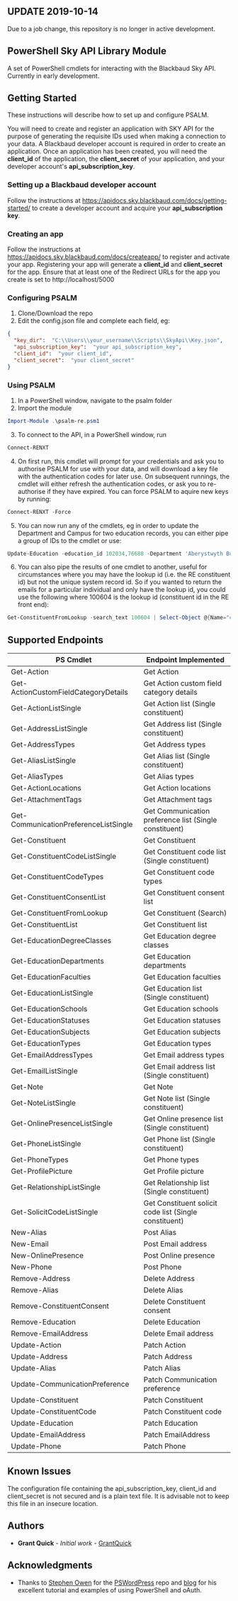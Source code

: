 ## UPDATE 2019-10-14
Due to a job change, this repository is no longer in active development.

## PowerShell Sky API Library Module
A set of PowerShell cmdlets for interacting with the Blackbaud Sky API. Currently in early development.

## Getting Started
These instructions will describe how to set up and configure PSALM.

You will need to create and register an application with SKY API for the purpose of generating the requisite IDs used when making a connection to your data. A Blackbaud developer account is required in order to create an application. Once an application has been created, you will need the **client_id** of the application, the **client_secret** of your application, and your developer account's **api_subscription_key**.

### Setting up a Blackbaud developer account
Follow the instructions at https://apidocs.sky.blackbaud.com/docs/getting-started/ to create a developer account and acquire your **api_subscription key**.

### Creating an app
Follow the instructions at https://apidocs.sky.blackbaud.com/docs/createapp/ to register and activate your app. Registering your app will generate a **client_id** and **client_secret** for the app. Ensure that at least one of the Redirect URLs for the app you create is set to http://localhost/5000

### Configuring PSALM
1. Clone/Download the repo
2. Edit the config.json file and complete each field, eg:
```json
{
  "key_dir":  "C:\\Users\\your_username\\Scripts\\SkyApi\\Key.json",
  "api_subscription_key":  "your api_subscription_key",    
  "client_id":  "your client_id",
  "client_secret":  "your client_secret"
}
```

### Using PSALM
1. In a PowerShell window, navigate to the psalm folder
2. Import the module
```PowerShell
Import-Module .\psalm-re.psm1
```
3. To connect to the API, in a PowerShell window, run 
```PowerShell
Connect-RENXT
```
4. On first run, this cmdlet will prompt for your credentials and ask you to authorise PSALM for use with your data, and will download a key file with the authentication codes for later use. On subsequent runnings, the cmdlet will either refresh the authentication codes, or ask you to re-authorise if they have expired. You can force PSALM to aquire new keys by running:
```PowerShell
Connect-RENXT -Force
```
5. You can now run any of the cmdlets, eg in order to update the Department and Campus for two education records, you can either pipe a group of IDs to the cmdlet or use:
```PowerShell
Update-Education -education_id 102034,76688 -Department 'Aberystwyth Business School' -Campus 'Awesome Campus'
```
6. You can also pipe the results of one cmdlet to another, useful for circumstances where you may have the lookup id (i.e. the RE constituent id) but not the unique system record id. So if you wanted to return the emails for a particular individual and only have the lookup id, you could use the following where 100604 is the lookup id (constituent id in the RE front end):
```PowerShell
Get-ConstituentFromLookup -search_text 100604 | Select-Object @{Name="constituent_id";Expression={$_.id}} | Get-EmailListSingle
```

## Supported Endpoints
| PS Cmdlet | Endpoint Implemented |
| --- | --- |
| Get-Action | Get Action |
| Get-ActionCustomFieldCategoryDetails | Get Action custom field category details |
| Get-ActionListSingle | Get Action list (Single constituent) |
| Get-AddressListSingle | Get Address list (Single constituent) |
| Get-AddressTypes | Get Address types |
| Get-AliasListSingle | Get Alias list (Single constituent) |
| Get-AliasTypes | Get Alias types |
| Get-ActionLocations | Get Action locations |
| Get-AttachmentTags | Get Attachment tags |
| Get-CommunicationPreferenceListSingle | Get Communication preference list (Single constituent) |
| Get-Constituent | Get Constituent |
| Get-ConstituentCodeListSingle | Get Constituent code list (Single constituent) |
| Get-ConstituentCodeTypes | Get Constituent code types |
| Get-ConstituentConsentList | Get Constituent consent list |
| Get-ConstituentFromLookup | Get Constituent (Search) |
| Get-ConstituentList | Get Constituent list |
| Get-EducationDegreeClasses | Get Education degree classes |
| Get-EducationDepartments | Get Education departments |
| Get-EducationFaculties | Get Education faculties |
| Get-EducationListSingle | Get Education list (Single constituent) |
| Get-EducationSchools | Get Education schools |
| Get-EducationStatuses | Get Education statuses |
| Get-EducationSubjects | Get Education subjects |
| Get-EducationTypes | Get Education types |
| Get-EmailAddressTypes | Get Email address types |
| Get-EmailListSingle | Get Email address list (Single constituent) |
| Get-Note | Get Note |
| Get-NoteListSingle | Get Note list (Single constituent) |
| Get-OnlinePresenceListSingle | Get Online presence list (Single constituent) |
| Get-PhoneListSingle | Get Phone list (Single constituent) |
| Get-PhoneTypes | Get Phone types |
| Get-ProfilePicture | Get Profile picture |
| Get-RelationshipListSingle | Get Relationship list (Single constituent) |
| Get-SolicitCodeListSingle | Get Constituent solicit code list (Single constituent) |
| New-Alias | Post Alias |
| New-Email | Post Email address |
| New-OnlinePresence | Post Online presence |
| New-Phone | Post Phone |
| Remove-Address | Delete Address |
| Remove-Alias | Delete Alias |
| Remove-ConstituentConsent | Delete Constituent consent |
| Remove-Education | Delete Education |
| Remove-EmailAddress | Delete Email address |
| Update-Action | Patch Action |
| Update-Address | Patch Address |
| Update-Alias | Patch Alias |
| Update-CommunicationPreference | Patch Communication preference |
| Update-Constituent | Patch Constituent |
| Update-ConstituentCode | Patch Constituent code |
| Update-Education | Patch Education |
| Update-EmailAddress| Patch EmailAddress |
| Update-Phone | Patch Phone |

## Known Issues
The configuration file containing the api_subscription_key, client_id and client_secret is not secured and is a plain text file. It is advisable not to keep this file in an insecure location.

## Authors
* **Grant Quick** - *Initial work* - [GrantQuick](https://github.com/GrantQuick)

## Acknowledgments
* Thanks to [Stephen Owen](https://github.com/1RedOne) for the [PSWordPress](https://github.com/1RedOne/PSWordPress) repo and [blog](https://foxdeploy.com/2015/11/02/using-powershell-and-oauth/) for his excellent tutorial and examples of using PowerShell and oAuth.

